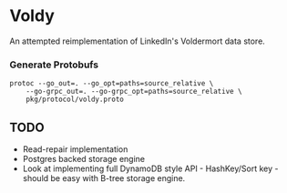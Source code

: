 # Voldy

An attempted reimplementation of LinkedIn's Voldermort data store.


### Generate Protobufs
```
protoc --go_out=. --go_opt=paths=source_relative \
    --go-grpc_out=. --go-grpc_opt=paths=source_relative \
    pkg/protocol/voldy.proto
```

## TODO
* Read-repair implementation
* Postgres backed storage engine
* Look at implementing full DynamoDB style API - HashKey/Sort key - should be easy with B-tree storage engine.
